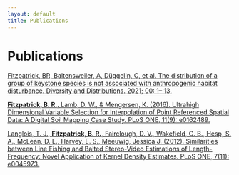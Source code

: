 ```yaml
---
layout: default
title: Publications
---
```

Publications
===================================
[Fitzpatrick, BR, Baltensweiler, A, Düggelin, C, et al. The distribution of a group of keystone species is not associated with anthropogenic habitat disturbance. Diversity and Distributions. 2021; 00: 1– 13.](https://doi.org/10.1111/ddi.13217)

[**Fitzpatrick, B. R.**, Lamb, D. W., & Mengersen, K. (2016). Ultrahigh Dimensional Variable Selection for Interpolation of Point Referenced Spatial Data: A Digital Soil Mapping Case Study. PLoS ONE, 11(9): e0162489.](http://journals.plos.org/plosone/article?id=10.1371/journal.pone.0162489)

[Langlois, T. J., **Fitzpatrick, B. R.**, Fairclough, D. V., Wakefield, C. B., Hesp, S. A., McLean, D. L., Harvey, E. S., Meeuwig, Jessica J. (2012). Similarities between Line Fishing and Baited Stereo-Video Estimations of Length-Frequency: Novel Application of Kernel Density Estimates. PLoS ONE, 7(11): e0045973.](http://journals.plos.org/plosone/article?id=10.1371/journal.pone.0045973)
